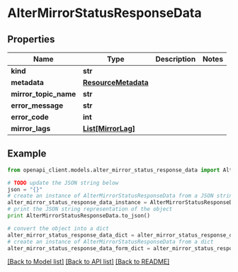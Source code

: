 # AlterMirrorStatusResponseData


## Properties
Name | Type | Description | Notes
------------ | ------------- | ------------- | -------------
**kind** | **str** |  | 
**metadata** | [**ResourceMetadata**](ResourceMetadata.md) |  | 
**mirror_topic_name** | **str** |  | 
**error_message** | **str** |  | 
**error_code** | **int** |  | 
**mirror_lags** | [**List[MirrorLag]**](MirrorLag.md) |  | 

## Example

```python
from openapi_client.models.alter_mirror_status_response_data import AlterMirrorStatusResponseData

# TODO update the JSON string below
json = "{}"
# create an instance of AlterMirrorStatusResponseData from a JSON string
alter_mirror_status_response_data_instance = AlterMirrorStatusResponseData.from_json(json)
# print the JSON string representation of the object
print AlterMirrorStatusResponseData.to_json()

# convert the object into a dict
alter_mirror_status_response_data_dict = alter_mirror_status_response_data_instance.to_dict()
# create an instance of AlterMirrorStatusResponseData from a dict
alter_mirror_status_response_data_form_dict = alter_mirror_status_response_data.from_dict(alter_mirror_status_response_data_dict)
```
[[Back to Model list]](../ccloud/README.md#documentation-for-models) [[Back to API list]](../ccloud/README.md#documentation-for-api-endpoints) [[Back to README]](../ccloud/README.md)


